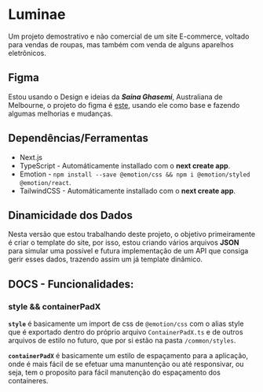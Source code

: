 # Luminae

Um projeto demostrativo e não comercial de um site E-commerce, voltado para vendas de roupas, mas também com venda de alguns aparelhos eletrônicos.

## Figma

Estou usando o Design e ideias da ***Saina Ghasemi***, Australiana de Melbourne, o projeto do figma é [este](https://www.figma.com/file/UN5zuXxowlakVlkj9u7ef8/Ecommerce-UI-Kit-(Community)?node-id=0%3A1&mode=dev), usando ele como base e fazendo algumas melhorias e mudanças.

## Dependências/Ferramentas

- Next.js
- TypeScript - Automáticamente installado com o **next create app**.
- Emotion - `npm install --save @emotion/css && npm i @emotion/styled @emotion/react`.
- TailwindCSS - Automáticamente installado com o **next create app**.

## Dinamicidade dos Dados

Nesta versão que estou trabalhando deste projeto, o objetivo primeiramente é criar o template do site, por isso, estou criando vários arquivos **JSON** para simular uma possível e futura implementação de um API que consiga gerir esses dados, trazendo assim um já template dinâmico.

## DOCS - Funcionalidades:

### style && containerPadX

**`style`** é basicamente um import de css de `@emotion/css` com o alias style que é exportado dentro do próprio arquivo `ContainerPadX.ts` e de outros arquivos de estilo no futuro, que por si estão na pasta `/common/styles`.

**`containerPadX`** é basicamente um estilo de espaçamento para a aplicação, onde é mais fácil de se efetuar uma manuntenção ou até responsivar, ou seja, tem o proposito para fácil manutenção do espaçamento dos containeres.

